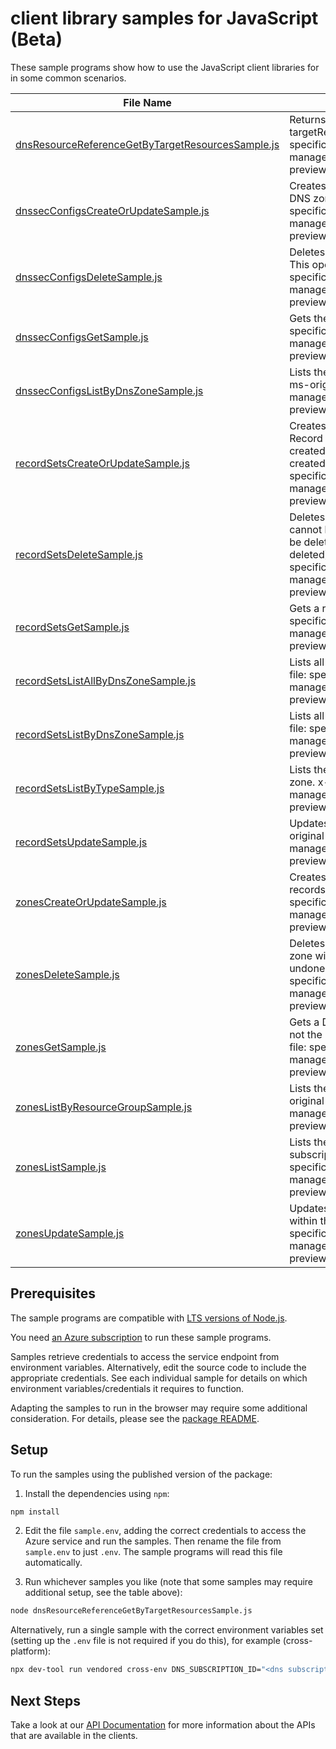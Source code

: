 # client library samples for JavaScript (Beta)

These sample programs show how to use the JavaScript client libraries for in some common scenarios.

| **File Name**                                                                                       | **Description**                                                                                                                                                                                                                                                                                       |
| --------------------------------------------------------------------------------------------------- | ----------------------------------------------------------------------------------------------------------------------------------------------------------------------------------------------------------------------------------------------------------------------------------------------------- |
| [dnsResourceReferenceGetByTargetResourcesSample.js][dnsresourcereferencegetbytargetresourcessample] | Returns the DNS records specified by the referencing targetResourceIds. x-ms-original-file: specification/dns/resource-manager/Microsoft.Network/preview/2023-07-01-preview/examples/GetDnsResourceReference.json                                                                                     |
| [dnssecConfigsCreateOrUpdateSample.js][dnssecconfigscreateorupdatesample]                           | Creates or updates the DNSSEC configuration on a DNS zone. x-ms-original-file: specification/dns/resource-manager/Microsoft.Network/preview/2023-07-01-preview/examples/CreateOrUpdateDnssecConfig.json                                                                                               |
| [dnssecConfigsDeleteSample.js][dnssecconfigsdeletesample]                                           | Deletes the DNSSEC configuration on a DNS zone. This operation cannot be undone. x-ms-original-file: specification/dns/resource-manager/Microsoft.Network/preview/2023-07-01-preview/examples/DeleteDnssecConfig.json                                                                                 |
| [dnssecConfigsGetSample.js][dnssecconfigsgetsample]                                                 | Gets the DNSSEC configuration. x-ms-original-file: specification/dns/resource-manager/Microsoft.Network/preview/2023-07-01-preview/examples/GetDnssecConfig.json                                                                                                                                      |
| [dnssecConfigsListByDnsZoneSample.js][dnssecconfigslistbydnszonesample]                             | Lists the DNSSEC configurations in a DNS zone. x-ms-original-file: specification/dns/resource-manager/Microsoft.Network/preview/2023-07-01-preview/examples/ListDnssecConfigsByZone.json                                                                                                              |
| [recordSetsCreateOrUpdateSample.js][recordsetscreateorupdatesample]                                 | Creates or updates a record set within a DNS zone. Record sets of type SOA can be updated but not created (they are created when the DNS zone is created). x-ms-original-file: specification/dns/resource-manager/Microsoft.Network/preview/2023-07-01-preview/examples/CreateOrUpdateARecordset.json |
| [recordSetsDeleteSample.js][recordsetsdeletesample]                                                 | Deletes a record set from a DNS zone. This operation cannot be undone. Record sets of type SOA cannot be deleted (they are deleted when the DNS zone is deleted). x-ms-original-file: specification/dns/resource-manager/Microsoft.Network/preview/2023-07-01-preview/examples/DeleteARecordset.json  |
| [recordSetsGetSample.js][recordsetsgetsample]                                                       | Gets a record set. x-ms-original-file: specification/dns/resource-manager/Microsoft.Network/preview/2023-07-01-preview/examples/GetARecordset.json                                                                                                                                                    |
| [recordSetsListAllByDnsZoneSample.js][recordsetslistallbydnszonesample]                             | Lists all record sets in a DNS zone. x-ms-original-file: specification/dns/resource-manager/Microsoft.Network/preview/2023-07-01-preview/examples/ListRecordSetsByZone.json                                                                                                                           |
| [recordSetsListByDnsZoneSample.js][recordsetslistbydnszonesample]                                   | Lists all record sets in a DNS zone. x-ms-original-file: specification/dns/resource-manager/Microsoft.Network/preview/2023-07-01-preview/examples/ListRecordSetsByZone.json                                                                                                                           |
| [recordSetsListByTypeSample.js][recordsetslistbytypesample]                                         | Lists the record sets of a specified type in a DNS zone. x-ms-original-file: specification/dns/resource-manager/Microsoft.Network/preview/2023-07-01-preview/examples/ListARecordset.json                                                                                                             |
| [recordSetsUpdateSample.js][recordsetsupdatesample]                                                 | Updates a record set within a DNS zone. x-ms-original-file: specification/dns/resource-manager/Microsoft.Network/preview/2023-07-01-preview/examples/PatchARecordset.json                                                                                                                             |
| [zonesCreateOrUpdateSample.js][zonescreateorupdatesample]                                           | Creates or updates a DNS zone. Does not modify DNS records within the zone. x-ms-original-file: specification/dns/resource-manager/Microsoft.Network/preview/2023-07-01-preview/examples/CreateOrUpdateZone.json                                                                                      |
| [zonesDeleteSample.js][zonesdeletesample]                                                           | Deletes a DNS zone. WARNING: All DNS records in the zone will also be deleted. This operation cannot be undone. x-ms-original-file: specification/dns/resource-manager/Microsoft.Network/preview/2023-07-01-preview/examples/DeleteZone.json                                                          |
| [zonesGetSample.js][zonesgetsample]                                                                 | Gets a DNS zone. Retrieves the zone properties, but not the record sets within the zone. x-ms-original-file: specification/dns/resource-manager/Microsoft.Network/preview/2023-07-01-preview/examples/GetZone.json                                                                                    |
| [zonesListByResourceGroupSample.js][zoneslistbyresourcegroupsample]                                 | Lists the DNS zones within a resource group. x-ms-original-file: specification/dns/resource-manager/Microsoft.Network/preview/2023-07-01-preview/examples/ListZonesByResourceGroup.json                                                                                                               |
| [zonesListSample.js][zoneslistsample]                                                               | Lists the DNS zones in all resource groups in a subscription. x-ms-original-file: specification/dns/resource-manager/Microsoft.Network/preview/2023-07-01-preview/examples/ListZonesBySubscription.json                                                                                               |
| [zonesUpdateSample.js][zonesupdatesample]                                                           | Updates a DNS zone. Does not modify DNS records within the zone. x-ms-original-file: specification/dns/resource-manager/Microsoft.Network/preview/2023-07-01-preview/examples/PatchZone.json                                                                                                          |

## Prerequisites

The sample programs are compatible with [LTS versions of Node.js](https://github.com/nodejs/release#release-schedule).

You need [an Azure subscription][freesub] to run these sample programs.

Samples retrieve credentials to access the service endpoint from environment variables. Alternatively, edit the source code to include the appropriate credentials. See each individual sample for details on which environment variables/credentials it requires to function.

Adapting the samples to run in the browser may require some additional consideration. For details, please see the [package README][package].

## Setup

To run the samples using the published version of the package:

1. Install the dependencies using `npm`:

```bash
npm install
```

2. Edit the file `sample.env`, adding the correct credentials to access the Azure service and run the samples. Then rename the file from `sample.env` to just `.env`. The sample programs will read this file automatically.

3. Run whichever samples you like (note that some samples may require additional setup, see the table above):

```bash
node dnsResourceReferenceGetByTargetResourcesSample.js
```

Alternatively, run a single sample with the correct environment variables set (setting up the `.env` file is not required if you do this), for example (cross-platform):

```bash
npx dev-tool run vendored cross-env DNS_SUBSCRIPTION_ID="<dns subscription id>" node dnsResourceReferenceGetByTargetResourcesSample.js
```

## Next Steps

Take a look at our [API Documentation][apiref] for more information about the APIs that are available in the clients.

[dnsresourcereferencegetbytargetresourcessample]: https://github.com/Azure/azure-sdk-for-js/blob/main/sdk/dns/arm-dns/samples/v5-beta/javascript/dnsResourceReferenceGetByTargetResourcesSample.js
[dnssecconfigscreateorupdatesample]: https://github.com/Azure/azure-sdk-for-js/blob/main/sdk/dns/arm-dns/samples/v5-beta/javascript/dnssecConfigsCreateOrUpdateSample.js
[dnssecconfigsdeletesample]: https://github.com/Azure/azure-sdk-for-js/blob/main/sdk/dns/arm-dns/samples/v5-beta/javascript/dnssecConfigsDeleteSample.js
[dnssecconfigsgetsample]: https://github.com/Azure/azure-sdk-for-js/blob/main/sdk/dns/arm-dns/samples/v5-beta/javascript/dnssecConfigsGetSample.js
[dnssecconfigslistbydnszonesample]: https://github.com/Azure/azure-sdk-for-js/blob/main/sdk/dns/arm-dns/samples/v5-beta/javascript/dnssecConfigsListByDnsZoneSample.js
[recordsetscreateorupdatesample]: https://github.com/Azure/azure-sdk-for-js/blob/main/sdk/dns/arm-dns/samples/v5-beta/javascript/recordSetsCreateOrUpdateSample.js
[recordsetsdeletesample]: https://github.com/Azure/azure-sdk-for-js/blob/main/sdk/dns/arm-dns/samples/v5-beta/javascript/recordSetsDeleteSample.js
[recordsetsgetsample]: https://github.com/Azure/azure-sdk-for-js/blob/main/sdk/dns/arm-dns/samples/v5-beta/javascript/recordSetsGetSample.js
[recordsetslistallbydnszonesample]: https://github.com/Azure/azure-sdk-for-js/blob/main/sdk/dns/arm-dns/samples/v5-beta/javascript/recordSetsListAllByDnsZoneSample.js
[recordsetslistbydnszonesample]: https://github.com/Azure/azure-sdk-for-js/blob/main/sdk/dns/arm-dns/samples/v5-beta/javascript/recordSetsListByDnsZoneSample.js
[recordsetslistbytypesample]: https://github.com/Azure/azure-sdk-for-js/blob/main/sdk/dns/arm-dns/samples/v5-beta/javascript/recordSetsListByTypeSample.js
[recordsetsupdatesample]: https://github.com/Azure/azure-sdk-for-js/blob/main/sdk/dns/arm-dns/samples/v5-beta/javascript/recordSetsUpdateSample.js
[zonescreateorupdatesample]: https://github.com/Azure/azure-sdk-for-js/blob/main/sdk/dns/arm-dns/samples/v5-beta/javascript/zonesCreateOrUpdateSample.js
[zonesdeletesample]: https://github.com/Azure/azure-sdk-for-js/blob/main/sdk/dns/arm-dns/samples/v5-beta/javascript/zonesDeleteSample.js
[zonesgetsample]: https://github.com/Azure/azure-sdk-for-js/blob/main/sdk/dns/arm-dns/samples/v5-beta/javascript/zonesGetSample.js
[zoneslistbyresourcegroupsample]: https://github.com/Azure/azure-sdk-for-js/blob/main/sdk/dns/arm-dns/samples/v5-beta/javascript/zonesListByResourceGroupSample.js
[zoneslistsample]: https://github.com/Azure/azure-sdk-for-js/blob/main/sdk/dns/arm-dns/samples/v5-beta/javascript/zonesListSample.js
[zonesupdatesample]: https://github.com/Azure/azure-sdk-for-js/blob/main/sdk/dns/arm-dns/samples/v5-beta/javascript/zonesUpdateSample.js
[apiref]: https://learn.microsoft.com/javascript/api/@azure/arm-dns?view=azure-node-preview
[freesub]: https://azure.microsoft.com/free/
[package]: https://github.com/Azure/azure-sdk-for-js/tree/main/sdk/dns/arm-dns/README.md
